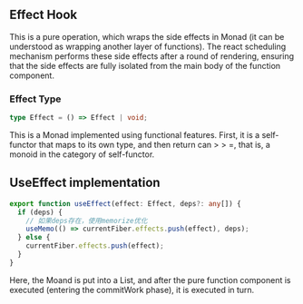 ## Effect Hook
This is a pure operation, which wraps the side effects in Monad (it can be understood as wrapping another layer of functions). The react scheduling mechanism performs these side effects after a round of rendering, ensuring that the side effects are fully isolated from the main body of the function component.
### Effect Type
```typescript
type Effect = () => Effect | void;
```
This is a Monad implemented using functional features. First, it is a self-functor that maps to its own type, and then return can > > =, that is, a monoid in the category of self-functor.
## UseEffect implementation
```typescript
export function useEffect(effect: Effect, deps?: any[]) {
  if (deps) {
    // 如果deps存在，使用memorize优化
    useMemo(() => currentFiber.effects.push(effect), deps);
  } else {
    currentFiber.effects.push(effect);
  }
}
```
Here, the Moand is put into a List, and after the pure function component is executed (entering the commitWork phase), it is executed in turn.